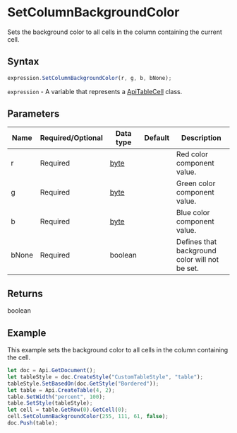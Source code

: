 # SetColumnBackgroundColor

Sets the background color to all cells in the column containing the current cell.

## Syntax

```javascript
expression.SetColumnBackgroundColor(r, g, b, bNone);
```

`expression` - A variable that represents a [ApiTableCell](../ApiTableCell.md) class.

## Parameters

| **Name** | **Required/Optional** | **Data type** | **Default** | **Description** |
| ------------- | ------------- | ------------- | ------------- | ------------- |
| r | Required | [byte](../../Enumeration/byte.md) |  | Red color component value. |
| g | Required | [byte](../../Enumeration/byte.md) |  | Green color component value. |
| b | Required | [byte](../../Enumeration/byte.md) |  | Blue color component value. |
| bNone | Required | boolean |  | Defines that background color will not be set. |

## Returns

boolean

## Example

This example sets the background color to all cells in the column containing the cell.

```javascript editor-
let doc = Api.GetDocument();
let tableStyle = doc.CreateStyle("CustomTableStyle", "table");
tableStyle.SetBasedOn(doc.GetStyle("Bordered"));
let table = Api.CreateTable(4, 2);
table.SetWidth("percent", 100);
table.SetStyle(tableStyle);
let cell = table.GetRow(0).GetCell(0);
cell.SetColumnBackgroundColor(255, 111, 61, false);
doc.Push(table);
```
